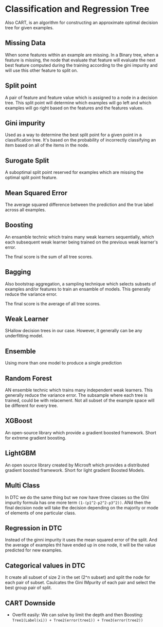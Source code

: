 
# Classification and Regression Tree

Also CART, is an algorithm for constructing an approximate optimal decision tree for given examples.

## Missing Data

When some features within an example are missing. In a Binary tree, when a feature is missing, the node that evaluate that feature will evaluate the next best feature computed during the training according to the gini impurity and will use this other feature to split on.

## Split point

A pair of feature and feature value which is assigned to a node in a decision tree. This split point will determine which examples will go left and which examples will go right based on the features and the features values.

## Gini impurity

Used as a way to determine the best split point for a given point in a classification tree. It's based on the probability of incorrectly classifying an item based on all of the items in the node.

## Surogate Split

A suboptimal split point reserved for examples which are missing the optimal split point feature.

## Mean Squared Error

The average squared difference between the prediction and the true label across all examples.

## Boosting

An ensamble technic which trains many weak learners sequentially, which each subsequent weak learner being trained on the previous weak learner's error. 

The final score is the sum of all tree scores.

## Bagging

Also bootstrap aggregation, a sampling technique which selects subsets of examples and/or features to train an ensamble of models. This generally reduce the variance error. 

The final score is the average of all tree scores.

## Weak Learner

SHallow decision trees in our case. However, it generally can be any underfitting model.

## Ensemble

Using more than one model to produce a single prediction

## Random Forest

AN ensemble technic which trains many independent weak learners. This generally reduce the variance error.
The subsample where each tree is trained, could be with relacement. Not all subset of the example space will be different for every tree.

## XGBoost

An open-source library which provide a gradient boosted framework. Short for extreme gradient boosting.

## LightGBM

An open source library created by Microsft which provides a distributed gradient boosted framework. Short for light gradient Boosted Models.

## Multi Class

In DTC we do the same thing but we now have three classes so the GIni impurity formula has one more term `(1-(p1^2-p2^2-p3^2))`.
ANd then the final decision node will take the decision depending on the majority or mode of elements of one particular class.

## Regression in DTC

Instead of the ginni impurity it uses the mean squared error of the split. And the average of examples tht have ended up in one node, it will be the value predicted for new examples.

## Categorical values in DTC

It create all subset of size 2 in the set (2^n subset) and split the node for each pair of subset. Caulcates the Gini IMpurity of each pair and select the best group pair of split.

## CART Downside

- Overfit easily: We can solve by limit the depth and then Boosting: `Tree1(Label(xi)) + Tree2(error(tree1)) + Tree3(error(tree2))`
